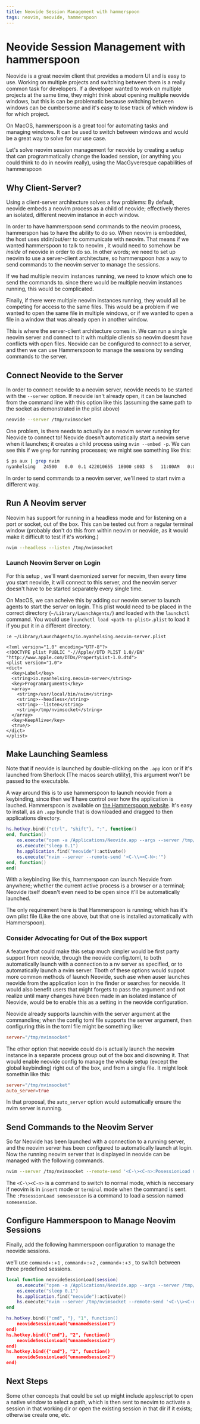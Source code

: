 ```yaml
---
title: Neovide Session Management with hammerspoon
tags: neovim, neovide, hammerspoon
---
```


# Neovide Session Management with hammerspoon

Neovide is a great neovim client that provides a modern UI and is easy to use.
Working on multiple projects and switching between them is a really common 
task for developers. If a developer wanted to work on multiple projects at 
the same time, they might think about opening multiple neovide windows, but 
this is can be problematic because switching between windows can be cumbersome 
and it's easy to lose track of which window is for which project.

On MacOS, hammerspoon is a great tool for automating tasks and managing 
windows. It can be used to switch between windows and would be a great way to 
solve for our use case.

Let's solve neovim session management for neovide by creating a setup that can 
programmatically change the loaded session, (or anything you could think to do 
in neovim really), using the MacGyveresque capabilities of hammerspoon


## Why Client-Server?

Using a client-server architecture solves a few problems: By default, neovide 
embeds a neovim process as a child of neovide; effectively theres an isolated, 
different neovim instance in _each_ window.

In order to have hammerspoon send commands to the neovim process, hammerspon 
has to have the ability to do so. When neovim is embedded, the host uses 
stdin/out/err to communicate with neovim. That means if we wanted hammerspoon 
to talk to neovim , it would need to somehow be _inside_ of neovide in order 
to do so. In other words; we need to set up neovim to use a server-client 
architecture, so hammerspoon _has_ a way to send commands to the neovim server 
to manage the sessions.

If we had multiple neovim instances running, we need to know which one to send 
the commands to. since there would be multiple neovim instances running, this 
would be complicated.

Finally, if there were multiple neovim instances running, they would all be 
competing for access to the same files. This would be a problem if we wanted 
to open the same file in multiple windows, or if we wanted to open a file in 
a window that was already open in another window.

This is where the server-client architecture comes in. We can run a single 
neovim server and connect to it with multiple clients so neovim doesnt have 
conflicts with open files. Neovide can be configured to connect to a server, 
and then we can use Hammerspoon to manage the sessions by sending commands to 
the server.

## Connect Neovide to the Server

In order to connect neovide to a neovim server, neovide needs to be
started with the `--server` option. If neovide isn't already open, it can
be launched from the command line with this option like this (assuming the
same path to the socket as demonstrated in the plist above)

```bash
neovide --server /tmp/nvimsocket
```
One problem, is there needs to actually _be_ a neovim server running for 
Neovide to connect to! Neovide doesn't automatically start a neovim serve when 
it launches; it creates a child process using `nvim --embed -p`. We can see 
this if we `grep` for running processes; we might see something like this:

```bash
$ ps aux | grep nvim
nyanhelsing   24500   0.0  0.1 422010655  18000 s003  S   11:00AM   0:00.00 /opt/homebrew/bin/nvim --embed -p
```

In order to send commands to a neovim server, we'll need to start nvim a 
different way.

## Run A Neovim server

Neovim has support for running in a headless mode and for listening on a port
or socket, out of the box. This can be tested out from a regular terminal 
window (probably don't do this from within neovim or neovide, as it would make 
it difficult to test if it's working.)

```bash
nvim --headless --listen /tmp/nvimsocket
``` 

### Launch Neovim Server on Login

For this setup , we'll want daemonized server for neovim, then every time you
start neovide, it will connect to this server, and the neovim server doesn't 
have to be started separately every single time.

On MacOS, we can acheive this by adding our neovim server to launch agents to 
start the server on login. This plist would need to be placed in the correct 
directory (`~/Library/LaunchAgents/`) and loaded with the `launchctl` command. 
You would use `launchctl load <path-to-plist>.plist` to load it if you put it 
in a different directory.

```vim
:e ~/Library/LaunchAgents/io.nyanhelsing.neovim-server.plist
```

```plist
<?xml version="1.0" encoding="UTF-8"?>  
<!DOCTYPE plist PUBLIC "-//Apple//DTD PLIST 1.0//EN" "http://www.apple.com/DTDs/PropertyList-1.0.dtd">
<plist version="1.0">
<dict>
  <key>Label</key>
  <string>io.nyanhelsing.neovim-server</string>
  <key>ProgramArguments</key>
  <array>
    <string>/usr/local/bin/nvim</string>
    <string>--headless</string>
    <string>--listen</string>
    <string>/tmp/nvimsocket</string>
  </array>
  <key>KeepAlive</key>
  <true/>
</dict>
</plist>
```

## Make Launching Seamless

Note that if neovide is launched by double-clicking on the `.app` icon or if it's
launched from Sherlock (The macos search utility), this argument won't be passed
to the executable.

A way around this is to use hammerspoon to launch neovide from a keybinding, since
then we'll have control over how the application is lauched.
Hammerspoon is available on [the Hammerspoon website]("https://hammerspoon.org").
It's easy to install, as an `.app` bundle that is downloaded and dragged to then
applications directory.

```lua
hs.hotkey.bind({"ctrl", "shift"}, ";", function()
end, function()
    os.execute("open -a /Applications/Neovide.app --args --server /tmp/nvimsocket")
    os.execute("sleep 0.1")
    hs.application.find("neovide"):activate()
    os.execute("nvim --server --remote-send '<C-\\><C-N>:'")
end, function()
end)
```

With a keybinding like this, hammerspoon can launch Neovide from anywhere;
whether the current active process is a browser or a terminal; Neovide itself
doesn't even need to be open since it'll be automatically launched.

The only requirement here is that Hammerspoon is running; which has it's own 
plist file (Like the one above, but that one is installed automatically with 
Hammerspoon).

### Consider Advocating for Out of the Box support

A feature that could make this setup much simpler would be first party support
from neovide, through the neovide config.toml, to both automatically launch 
with a connection to a nv server as specified, or to automatically launch a 
nvim server. Tboth of these options would suppot more common methods of launch 
Neovide, such ase when auser launches neovide from the application icon in the
finder or searches for neovide. It would also benefit users that might forgets
to pass the argument and not realize until many changes have been made in an 
isolated instance of Neovide, would be to enable this as a setting in the neovide
configuration.

Neovide already supports launchin with the server argument at the commandline; 
when the config toml file supports the server argument, then configuring this 
in the toml file might be something like:

```toml
server="/tmp/nvimsocket"
```

The other option that neovide could do is actually launch the neovim instance
in a separate process group out of the box and disowning it. That would enable 
neovide config to manage the whoule setup (except the global keybinding) right 
out of the box, and from a single file. It might look somethin like this:

```toml
server="/tmp/nvimsocket"
auto_server=true
```

In that proposal, the `auto_server` option would automatically ensure the nvim
server is running.


## Send Commands to the Neovim Server

So far Neovide has been launched with a connection to a running server, and the 
neovim server has been configured to automatically launch at login. Now the 
running neovim server that is displayed in neovide can be managed with the 
following commands.

```bash
nvim --server /tmp/nvimsocket --remote-send '<C-\><C-n>:PosessionLoad somesession<CR>'
```
The `<C-\><C-n>` is a command to switch to normal mode, which is neccesary if 
neovim is in `insert` mode or `terminal` mode when the command is sent. The 
`:PosessionLoad somesession` is a command to load a session named `somesession`.

## Configure Hammerspoon to Manage Neovim Sessions

Finally, add the following hammerspoon configuration to manage the neovide 
sessions.

we'll use `command`+`:`+`1` , `command`+`:`+`2` , `command`+`:`+`3` , to 
switch between three predefined sessions.


```lua
local function neovideSessionLoad(session)
    os.execute("open -a /Applications/Neovide.app --args --server /tmp/nvimsocket")
    os.execute("sleep 0.1")
    hs.application.find("neovide"):activate()
    hs.execute("nvim --server /tmp/nvimsocket --remote-send '<C-\\><C-n>:PosessionLoad "..session.."<CR>'")
end 

hs.hotkey.bind({"cmd", "}, "1", function()
    neovideSessionLoad("unnamedsession1")
end)
hs.hotkey.bind({"cmd"}, "2", function()
    neovideSessionLoad("unnamedsession2")
end)
hs.hotkey.bind({"cmd"}, "2", function()
    neovideSessionLoad("unnamedsession2")
end)
```

## Next Steps

Some other concepts that could be set up might include applescript to open a 
native window to select a path, which is then sent to neovim to activate a 
session in that working dir or open the existing session in that dir if it 
exists; otherwise create one, etc.
